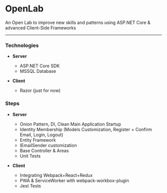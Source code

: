 # OpenLab
An Open Lab to improve new skills and patterns using ASP.NET Core &amp; advanced Client-Side Frameworks

---

### Technologies

- **Server**
	- ASP.NET Core SDK
	- MSSQL Database
	
- **Client**
	- Razor (just for now)

### Steps

- **Server**
	- Onion Pattern, DI, Clean Main Application Startup
	- Identity Membership (Models Customization, Register + Confirm Email, Login, Logout)
	- Entity Framework
	- IEmailSender customization
	- Base Controller & Areas
	- Unit Tests
	
- **Client**
	- Integrating Webpack+React+Redux
	- PWA & ServiceWorker with webpack-workbox-plugin
	- Jest Tests